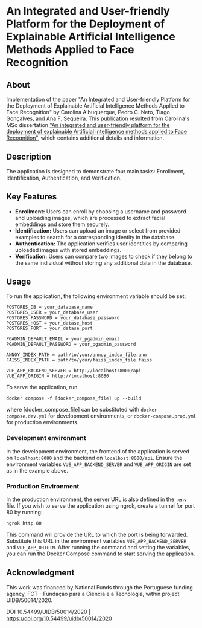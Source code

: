 # An Integrated and User-friendly Platform for the Deployment of Explainable Artificial Intelligence Methods Applied to Face Recognition

## About
Implementation of the paper "An Integrated and User-friendly Platform for the Deployment of Explainable Artificial Intelligence Methods Applied to Face Recognition" by Carolina Albuquerque, Pedro C. Neto, Tiago Gonçalves, and Ana F. Sequeira. This publication resulted from Carolina's MSc dissertation ["An integrated and user-friendly platform for  the deployment of explainable Artificial Intelligence methods applied to Face Recognition"](https://hdl.handle.net/10216/160960), which contains additional details and information.



## Description
The application is designed to demonstrate four main tasks: Enrollment, Identification, Authentication, and Verification.

## Key Features
* **Enrollment:** Users can enroll by choosing a username and password and uploading images, which are processed to extract facial embeddings and store them securely.
* **Identification:** Users can upload an image or select from provided examples to search for a corresponding identity in the database.
* **Authentication:** The application verifies user identities by comparing uploaded images with stored embeddings.
* **Verification:** Users can compare two images to check if they belong to the same individual without storing any additional data in the database.

## Usage
To run the application, the following environment variable should be set:
```
POSTGRES_DB = your_database_name
POSTGRES_USER = your_database_user
POSTGRES_PASSWORD = your_database_password
POSTGRES_HOST = your_datase_host
POSTGRES_PORT = your_datase_port

PGADMIN_DEFAULT_EMAIL = your_pgadmin_email
PGADMIN_DEFAULT_PASSWORD = your_pgadmin_password

ANNOY_INDEX_PATH = path/to/your/annoy_index_file.ann
FAISS_INDEX_PATH = path/to/your/faiss_index_file.faiss

VUE_APP_BACKEND_SERVER = http://localhost:8000/api
VUE_APP_ORIGIN = http://localhost:8080
```
To serve the application, run

```
docker compose -f [docker_compose_file] up --build
```

where [docker_compose_file] can be substituted with `docker-compose.dev.yml` for development environments, or `docker-compose.prod.yml` for production environments.

### Development environment
In the development environment, the frontend of the application is served on `localhost:8080` and the backend on `localhost:8000/api`. Ensure the environment variables `VUE_APP_BACKEND_SERVER` and `VUE_APP_ORIGIN` are set as in the example above.

### Production Environment
In the production environment, the server URL is also defined in the `.env` file. If you wish to serve the application using ngrok, create a tunnel for port 80 by running:
```
ngrok http 80
```

This command will provide the URL to which the port is being forwarded. Substitute this URL in the environment variables `VUE_APP_BACKEND_SERVER` and `VUE_APP_ORIGIN`. After running the command and setting the variables, you can run the Docker Compose command to start serving the application.


## Acknowledgment
This work was financed by National Funds through the Portuguese funding agency, FCT - Fundação para a Ciência e a Tecnologia, within project UIDB/50014/2020.

DOI 10.54499/UIDB/50014/2020 | https://doi.org/10.54499/uidb/50014/2020
